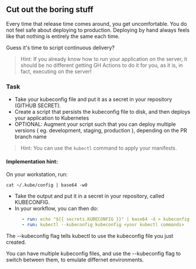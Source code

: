 ## Cut out the boring stuff

Every time that release time comes around, you get uncomfortable.
You do not feel safe about deploying to production.
Deploying by hand always feels like that nothing is entirely the same each time.

Guess it's time to script continuous delivery?

> Hint: If you already know how to run your application on the server,
> it should be no different getting GH Actions to do it for you,
> as it is, in fact, executing on the server!

### Task

- Take your kubeconfig file and put it as a secret in your repository (GITHUB SECRET).
- Create a script that persists the kubeconfig file to disk,
    and then deploys your application to Kubernetes
- OPTIONAL: Augment your script such that you can deploy multiple versions
    ( eg. development, staging, production ), depending on the PR branch name

> Hint: You can use the `kubectl` command to apply your manifests.

#### Implementation hint:

On your workstation, run:

```Shell
cat ~/.kube/config | base64 -w0
```

- Take the output and put it in a secret in your repository, called KUBECONFIG.
- In your workflow, you can then do:

```Yaml
      - run: echo "${{ secrets.KUBECONFIG }}" | base64 -d > kubeconfig
      - run: kubectl --kubeconfig kubeconfig <your kubectl commands>
```

The --kubeconfig flag tells kubectl to use the kubeconfig file you just created.

You can have multiple kubeconfig files, and use the --kubeconfig flag to switch between them, to emulate differnet environments.
